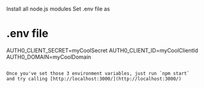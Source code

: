 Install all node.js modules
Set .env file as
# .env file
AUTH0_CLIENT_SECRET=myCoolSecret
AUTH0_CLIENT_ID=myCoolClientId
AUTH0_DOMAIN=myCoolDomain
````

Once you've set those 3 environment variables, just run `npm start` and try calling [http://localhost:3000/](http://localhost:3000/)
